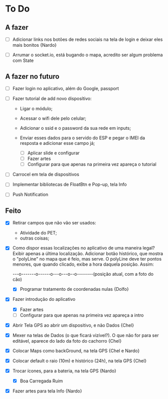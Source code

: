 # To Do

## A fazer

- [ ] Adicionar links nos botões de redes sociais na tela de login e deixar eles mais bonitos {Nardo}

- [ ] Arrumar o socket.io, está bugando o mapa, acredito ser algum problema com State

## A fazer no futuro

- [ ] Fazer login no aplicativo, além do Google, passport

- [ ] Fazer tutorial de add novo disposítivo:
	- Ligar o módulo;
  - Acessar o wifi dele pelo celular;
  - Adicionar o ssid e o password da sua rede em inputs;
  - Enviar esses dados para o servido do ESP e pegar o IMEI da resposta e adicionar esse campo já;

	- [ ] Aplicar slide e configurar
	- [ ] Fazer artes
	- [ ] Configurar para que apenas na primeira vez apareça o tutorial

- [ ] Carrocel em tela de dispositivos

- [ ] Implementar bibliotecas de FloatBtn e Pop-up, tela Info 

- [ ] Push Notification

## Feito

- [x] Retirar campos que não vão ser usados:
  - Atividade do PET;
  - outras coisas;

- [x] Como dispor essas localizações no aplicativo de uma maneira legal?
	Exibir apenas a última localização. Adicionar botão histórico, que mostra o "polyLine" no mapa que é feio, mas serve. O polyLine deve ter pontos menores, que quando clicado, exibe a hora daquela posição. Assim: 

	---o-------o------o---o---o--o--------(posição atual, com a foto do cão)

	- [x] Programar tratamento de coordenadas nulas {Dolfo}

- [x] Fazer introdução do aplicativo
	- [x] Fazer artes
	- [ ] Configurar para que apenas na primeira vez apareça a intro

- [x] Abrir Tela GPS ao abrir um dispositivo, e não Dados {Chel}

- [x] Mexer na telas de Dados (o que ficará vizível?). O que não for para ser editável, aparece do lado da foto do cachorro {Chel}

- [x] Colocar Maps como backGround, na tela GPS {Chel e Nardo}

- [x] Colocar default o raio (10m) e histórico (24h), na tela GPS {Chel}

- [x] Trocar ícones, para a bateria, na tela GPS {Nardo}
  - [x] Boa Carregada Ruim

- [x] Fazer artes para tela Info {Nardo}